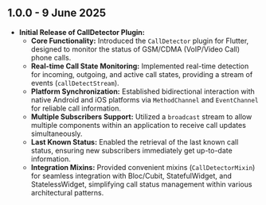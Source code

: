 ## 1.0.0 - 9 June 2025

* **Initial Release of CallDetector Plugin:**
    * **Core Functionality:** Introduced the `CallDetector` plugin for Flutter, designed to monitor the status of GSM/CDMA (VoIP/Video Call) phone calls.
    * **Real-time Call State Monitoring:** Implemented real-time detection for incoming, outgoing, and active call states, providing a stream of events (`callDetectStream`).
    * **Platform Synchronization:** Established bidirectional interaction with native Android and iOS platforms via `MethodChannel` and `EventChannel` for reliable call information.
    * **Multiple Subscribers Support:** Utilized a `broadcast` stream to allow multiple components within an application to receive call updates simultaneously.
    * **Last Known Status:** Enabled the retrieval of the last known call status, ensuring new subscribers immediately get up-to-date information.
    * **Integration Mixins:** Provided convenient mixins (`CallDetectorMixin`) for seamless integration with Bloc/Cubit, StatefulWidget, and StatelessWidget, simplifying call status management within various architectural patterns.